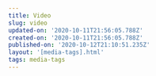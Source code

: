 ```yaml
---
title: Video
slug: video
updated-on: '2020-10-11T21:56:05.788Z'
created-on: '2020-10-11T21:56:05.788Z'
published-on: '2020-10-12T21:10:51.235Z'
layout: '[media-tags].html'
tags: media-tags
---
```



